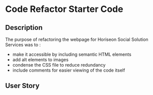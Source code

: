 # Code Refactor Starter Code

## Description
The purpose of refactoring the webpage for Horiseon Social Solution Services was to :
* make it accessible by including semantic HTML elements 
* add alt elements to images
* condense the CSS file to reduce redundancy 
* include comments for easier viewing of the code itself

## User Story
